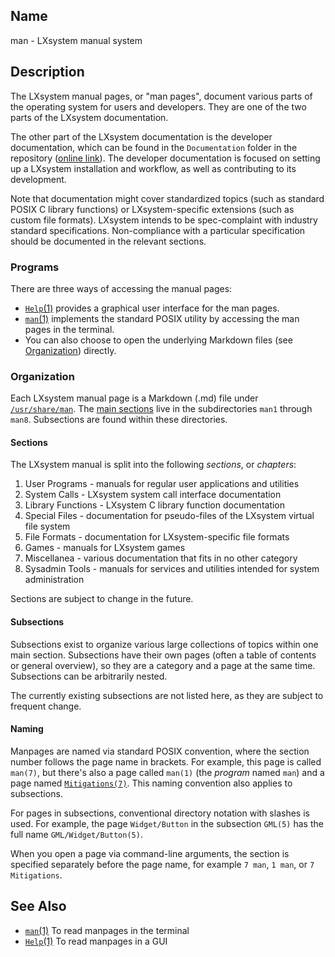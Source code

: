 ## Name

man - LXsystem manual system

## Description

The LXsystem manual pages, or "man pages", document various parts of the operating system for users and developers. They are one of the two parts of the LXsystem documentation.

The other part of the LXsystem documentation is the developer documentation, which can be found in the `Documentation` folder in the repository ([online link](https://github.com/LXsystem/serenity/tree/master/Documentation)). The developer documentation is focused on setting up a LXsystem installation and workflow, as well as contributing to its development.

Note that documentation might cover standardized topics (such as standard POSIX C library functions) or LXsystem-specific extensions (such as custom file formats). LXsystem intends to be spec-complaint with industry standard specifications. Non-compliance with a particular specification should be documented in the relevant sections.

### Programs

There are three ways of accessing the manual pages:

-   [`Help`(1)](help://man/1/Applications/Help) provides a graphical user interface for the man pages.
-   [`man`(1)](help://man/1/man) implements the standard POSIX utility by accessing the man pages in the terminal.
-   You can also choose to open the underlying Markdown files (see [Organization](#organization)) directly.

### Organization

Each LXsystem manual page is a Markdown (.md) file under [`/usr/share/man`](/usr/share/man). The [main sections](#sections) live in the subdirectories `man1` through `man8`. Subsections are found within these directories.

#### Sections

The LXsystem manual is split into the following _sections_, or _chapters_:

1. User Programs - manuals for regular user applications and utilities
2. System Calls - LXsystem system call interface documentation
3. Library Functions - LXsystem C library function documentation
4. Special Files - documentation for pseudo-files of the LXsystem virtual file system
5. File Formats - documentation for LXsystem-specific file formats
6. Games - manuals for LXsystem games
7. Miscellanea - various documentation that fits in no other category
8. Sysadmin Tools - manuals for services and utilities intended for system administration

Sections are subject to change in the future.

#### Subsections

Subsections exist to organize various large collections of topics within one main section. Subsections have their own pages (often a table of contents or general overview), so they are a category and a page at the same time. Subsections can be arbitrarily nested.

The currently existing subsections are not listed here, as they are subject to frequent change.

#### Naming

Manpages are named via standard POSIX convention, where the section number follows the page name in brackets. For example, this page is called `man(7)`, but there's also a page called `man(1)` (the _program_ named `man`) and a page named [`Mitigations(7)`](help://man/7/Mitigations). This naming convention also applies to subsections.

For pages in subsections, conventional directory notation with slashes is used. For example, the page `Widget/Button` in the subsection `GML(5)` has the full name `GML/Widget/Button(5)`.

When you open a page via command-line arguments, the section is specified separately before the page name, for example `7 man`, `1 man`, or `7 Mitigations`.

## See Also

-   [`man`(1)](help://man/1/man) To read manpages in the terminal
-   [`Help`(1)](help://man/1/Applications/Help) To read manpages in a GUI
